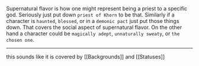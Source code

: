 Supernatural flavor is how one might represent being a priest to a specific god. Seriously just put down `priest of Khorn` to be that. Similarly if a character is `haunted`, `blessed`, or in a `demonic pact` just put those things down. That covers the social aspect of supernatural flavor. On the other hand a character could be `magically adept`, `unnaturally sweaty`, or `the chosen one`.

---

this sounds like it is covered by [[Backgrounds]] and [[Statuses]]